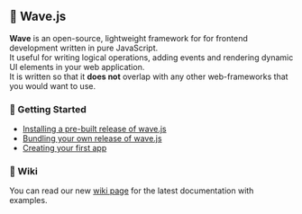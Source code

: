 ## 🌊 Wave.js
**Wave** is an open-source, lightweight framework for for frontend development written in pure JavaScript.<br/>
It useful for writing logical operations, adding events and rendering dynamic UI elements in your web application.<br/>
It is written so that it **does not** overlap with any other web-frameworks that you would want to use.

### 👋 Getting Started
- [Installing a pre-built release of wave.js](https://github.com/flowxrc/wave/wiki/Installation-(pre%E2%80%90built))
- [Bundling your own release of wave.js](https://github.com/flowxrc/wave/wiki/Bundling-source)
- [Creating your first app](https://github.com/flowxrc/wave/wiki/Creating-your-first-app)

### 📖 Wiki
You can read our new [wiki page](https://github.com/flowxrc/wave/wiki) for the latest documentation with examples.